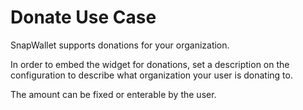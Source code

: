# Donate Use Case

SnapWallet supports donations for your organization.

In order to embed the widget for donations, set a description on the configuration to describe what organization your user is donating to.

The amount can be fixed or enterable by the user.

